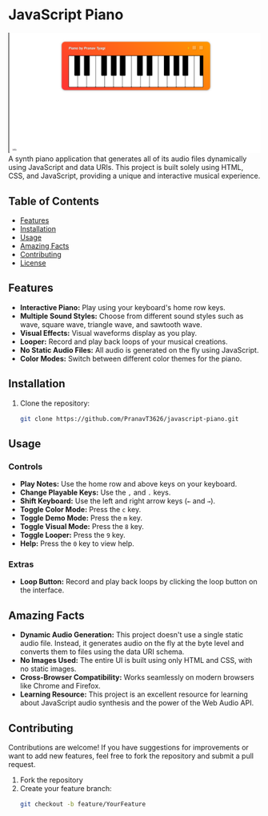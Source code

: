 # JavaScript Piano
![Piano Visual Mode](piano-visual-mode.png)
A synth piano application that generates all of its audio files dynamically using JavaScript and data URIs. This project is built solely using HTML, CSS, and JavaScript, providing a unique and interactive musical experience.

## Table of Contents

- [Features](#features)
- [Installation](#installation)
- [Usage](#usage)
- [Amazing Facts](#amazing-facts)
- [Contributing](#contributing)
- [License](#license)

## Features

- **Interactive Piano:** Play using your keyboard's home row keys.
- **Multiple Sound Styles:** Choose from different sound styles such as wave, square wave, triangle wave, and sawtooth wave.
- **Visual Effects:** Visual waveforms display as you play.
- **Looper:** Record and play back loops of your musical creations.
- **No Static Audio Files:** All audio is generated on the fly using JavaScript.
- **Color Modes:** Switch between different color themes for the piano.

## Installation

1. Clone the repository:
   ```bash
   git clone https://github.com/PranavT3626/javascript-piano.git
## Usage

### Controls

- **Play Notes:** Use the home row and above keys on your keyboard.
- **Change Playable Keys:** Use the `,` and `.` keys.
- **Shift Keyboard:** Use the left and right arrow keys (`←` and `→`).
- **Toggle Color Mode:** Press the `c` key.
- **Toggle Demo Mode:** Press the `m` key.
- **Toggle Visual Mode:** Press the `8` key.
- **Toggle Looper:** Press the `9` key.
- **Help:** Press the `0` key to view help.

### Extras

- **Loop Button:** Record and play back loops by clicking the loop button on the interface.

## Amazing Facts

- **Dynamic Audio Generation:** This project doesn't use a single static audio file. Instead, it generates audio on the fly at the byte level and converts them to files using the data URI schema.
- **No Images Used:** The entire UI is built using only HTML and CSS, with no static images.
- **Cross-Browser Compatibility:** Works seamlessly on modern browsers like Chrome and Firefox.
- **Learning Resource:** This project is an excellent resource for learning about JavaScript audio synthesis and the power of the Web Audio API.

## Contributing

Contributions are welcome! If you have suggestions for improvements or want to add new features, feel free to fork the repository and submit a pull request.

1. Fork the repository
2. Create your feature branch:
   ```bash
   git checkout -b feature/YourFeature
